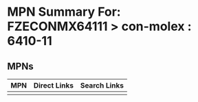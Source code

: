 



# MPN Summary For: FZECONMX64111 > con-molex : 6410-11

## MPNs
  

|MPN|Direct Links|Search Links|
| :--- | :--- | :--- |
||||
